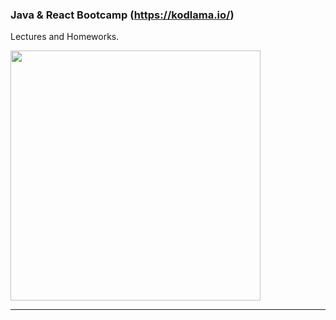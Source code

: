 ### Java & React Bootcamp (https://kodlama.io/)
Lectures and Homeworks.

<img width=400 src="https://process.fs.teachablecdn.com/ADNupMnWyR7kCWRvm76Laz/resize=width:705/https://www.filepicker.io/api/file/qi4s19xSKCmtaaRUqUFI">

* * *
